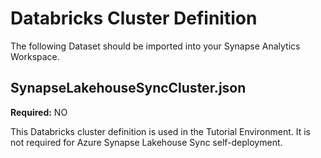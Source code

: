# Databricks Cluster Definition

The following Dataset should be imported into your Synapse Analytics Workspace. 

## SynapseLakehouseSyncCluster.json

**Required:** NO

This Databricks cluster definition is used in the Tutorial Environment. It is not required for Azure Synapse Lakehouse Sync self-deployment.
